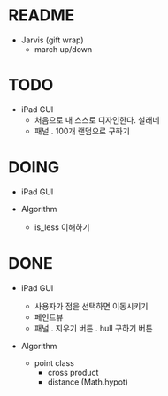 # README
  - Jarvis (gift wrap)
    * march up/down

# TODO
  - iPad GUI
    * 처음으로 내 스스로 디자인한다. 설래네
    * 패널 
      . 100개 랜덤으로 구하기

# DOING
  - iPad GUI

  - Algorithm
    * is\_less 이해하기

# DONE
  - iPad GUI
    * 사용자가 점을 선택하면 이동시키기
    * 페인트뷰
    * 패널 
      . 지우기 버튼
      . hull 구하기 버튼

  - Algorithm
    * point class
      - cross product
      - distance (Math.hypot)

